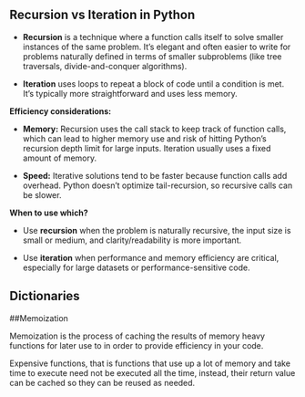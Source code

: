 ## Recursion vs Iteration in Python

- **Recursion** is a technique where a function calls itself to solve smaller instances of the same problem. It’s elegant and often easier to write for problems naturally defined in terms of smaller subproblems (like tree traversals, divide-and-conquer algorithms).

- **Iteration** uses loops to repeat a block of code until a condition is met. It’s typically more straightforward and uses less memory.

**Efficiency considerations:**

- **Memory:** Recursion uses the call stack to keep track of function calls, which can lead to higher memory use and risk of hitting Python’s recursion depth limit for large inputs. Iteration usually uses a fixed amount of memory.

- **Speed:** Iterative solutions tend to be faster because function calls add overhead. Python doesn’t optimize tail-recursion, so recursive calls can be slower.

**When to use which?**

- Use **recursion** when the problem is naturally recursive, the input size is small or medium, and clarity/readability is more important.

- Use **iteration** when performance and memory efficiency are critical, especially for large datasets or performance-sensitive code.

## Dictionaries

##Memoization

Memoization is the process of caching the results of memory heavy functions for later use to in order to provide efficiency in your code.

Expensive functions, that is functions that use up a lot of memory and take time to execute need not be executed all the time, instead, their return value can be cached so they can be reused as needed.
